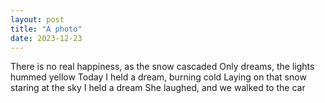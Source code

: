 ```yaml
---
layout: post
title: "A photo"
date: 2023-12-23
---
```


There is no real happiness, as the snow cascaded
Only dreams, the lights hummed yellow
Today I held a dream, burning cold
Laying on that snow staring at the sky
I held a dream
She laughed, and we walked to the car
